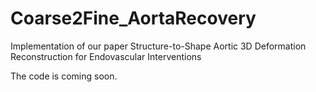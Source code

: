 # Coarse2Fine_AortaRecovery
Implementation of our paper Structure-to-Shape Aortic 3D Deformation Reconstruction for Endovascular Interventions


The code is coming soon. 
